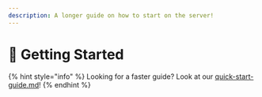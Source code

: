 ```yaml
---
description: A longer guide on how to start on the server!
---
```


# 📘 Getting Started

{% hint style="info" %}
Looking for a faster guide? Look at our [quick-start-guide.md](quick-start-guide.md "mention")!
{% endhint %}

